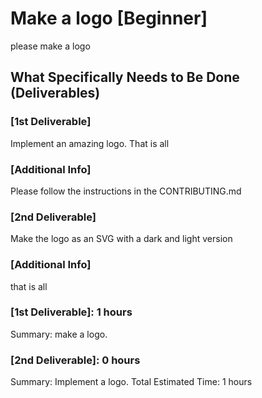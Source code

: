 # Make a logo [Beginner]
please make a logo
## What Specifically Needs to Be Done (Deliverables)
### [1st Deliverable]
Implement an amazing logo. That is all
### [Additional Info]
Please follow the instructions in the CONTRIBUTING.md
### [2nd Deliverable]
Make the logo as an SVG with a dark and light version
### [Additional Info]
that is all
### [1st Deliverable]: 1 hours
Summary: make a logo.
### [2nd Deliverable]: 0 hours
Summary: Implement a logo.
Total Estimated Time: 1 hours
